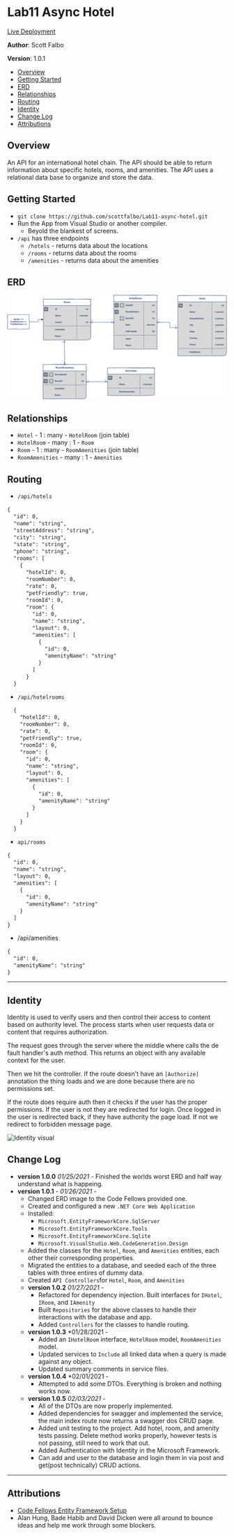 # Lab11 Async Hotel
[Live Deployment](https://asynchotel20210202164136.azurewebsites.net/index.html)<br>

**Author**: Scott Falbo

**Version**: 1.0.1 

+ [Overview](#overview)
+ [Getting Started](#getting-started)
+ [ERD](#erd)
+ [Relationships](#relationships)
+ [Routing](#routing)
+ [Identity](#identity)
+ [Change Log](#change-log)
+ [Attributions](#attributions)


## Overview
An API for an international hotel chain.  The API should be able to return information about specific hotels, rooms, and amenities.  The API uses a relational data base to organize and store the data.

## Getting Started
+ `git clone https://github.com/scottfalbo/Lab11-async-hotel.git`
+ Run the App from Visual Studio or another compiler.
  + Beyold the blankest of screens.
+ `/api` has three endpoints
  + `/hotels` - returns data about the locations
  + `/rooms`  - returns data about the rooms
  + `/amenities` - returns data about the amenities


## ERD
![Async ERD](./assets/AsyncInnERD.png)<br>

## Relationships
+ `Hotel` - 1 : many - `HotelRoom` (join table)
+ `HotelRoom` - many : 1 - `Room`
+ `Room` - 1 : many - `RoomAmenities` (join table)
+ `RoomAmenities` - many : 1 - `Amenities`

## Routing
+ `/api/hotels`
```
{
  "id": 0,
  "name": "string",
  "streetAddress": "string",
  "city": "string",
  "state": "string",
  "phone": "string",
  "rooms": [
    {
      "hotelId": 0,
      "roomNumber": 0,
      "rate": 0,
      "petFriendly": true,
      "roomId": 0,
      "room": {
        "id": 0,
        "name": "string",
        "layout": 0,
        "amenities": [
          {
            "id": 0,
            "amenityName": "string"
          }
        ]
      }
  }
```
+ `/api/hotelrooms`
```
  {
    "hotelId": 0,
    "roomNumber": 0,
    "rate": 0,
    "petFriendly": true,
    "roomId": 0,
    "room": {
      "id": 0,
      "name": "string",
      "layout": 0,
      "amenities": [
        {
          "id": 0,
          "amenityName": "string"
        }
      ]
    }
  }
```
+ `api/rooms`
```
{
  "id": 0,
  "name": "string",
  "layout": 0,
  "amenities": [
    {
      "id": 0,
      "amenityName": "string"
    }
  ]
}
```
+ /api/amenities
```
{
  "id": 0,
  "amenityName": "string"
}
```

<hr>

## Identity
Identity is used to verify users and then control their access to content based on authority level.  The process starts when user requests data or content that requires authorization.

The request goes through the server where the middle where calls the de fault handler's auth method.  This returns an object with any available context for the user.

Then we hit the controller.  If the route doesn't have an `[Authorize]` annotation the thing loads and we are done because there are no permissions set.

If the route does require auth then it checks if the user has the proper permissions.  If the user is not they are redirected for login.  Once logged in the user is redirected back, if they have authority the page load.  If not we redirect to forbidden message page.



![Identity visual](https://digitalmccullough.com/images/aspnetcore-auth-system-demystified/aspnetcore-auth-system-demystified_auth-flow.svg)


## Change Log
+ **version 1.0.0** *01/25/2021* - Finished the worlds worst ERD and half way understand what is happeing.
+ **version 1.0.1** - *01/26/2021* - 
  + Changed ERD image to the Code Fellows provided one.  
  + Created and configured a new `.NET Core Web Application`
  + Installed:
    + `Microsoft.EntityFrameworkCore.SqlServer`
    + `Microsoft.EntityFrameworkCore.Tools`
    + `Microsoft.EntityFrameworkCore.Sqlite`
    + `Microsoft.VisualStudio.Web.CodeGeneration.Design`
  + Added the classes for the `Hotel`, `Room`, and `Amenities` entities, each other their corresponding properties.
  + Migrated the entities to a database, and seeded each of the three tables with three entires of dummy data.
  + Created `API Controllers`for `Hotel`, `Room`, and `Amenities`
  + **version 1.0.2** *01/27/2021* -
    + Refactored for dependency injection.  Built interfaces for `IHotel`, `IRoom`, and `IAmenity`
    + Built `Repositories` for the above classes to handle their interactions with the database and app.
    + Added `Controllers` for the classes to handle routing.
  + **version 1.0.3** *01/28/2021 - 
    + Added an `IHotelRoom` interface, `HotelRoom` model, `RoomAmenities` model.
    + Updated services to `Include` all linked data when a query is made against any object.
    + Updated summary comments in service files. 
  + **version 1.0.4** *02/01/2021 -
    + Attempted to add some DTOs.  Everything is broken and nothing works now.  
  + **version 1.0.5** *02/03/2021* -
    + All of the DTOs are now properly implemented.
    + Added dependencies for swagger and implemented the service, the main index route now returns a swagger dos CRUD page.
    + Added unit testing to the project.  Add hotel, room, and amenity tests passing.  Delete method works properly, however tests is not passing, still need to work that out.
    + Added Authentication with Identity in the Microsoft Framework.
    + Can add and user to the database and login them in via post and get(post technically) CRUD actions. 

<hr>

## Attributions

+ [Code Fellows Entity Framework Setup](https://codefellows.github.io/seattle-dotnet-401d12/class-12/resources/ef-web-app)<br>
+ Alan Hung, Bade Habib and David Dicken were all around to bounce ideas and help me work through some blockers.